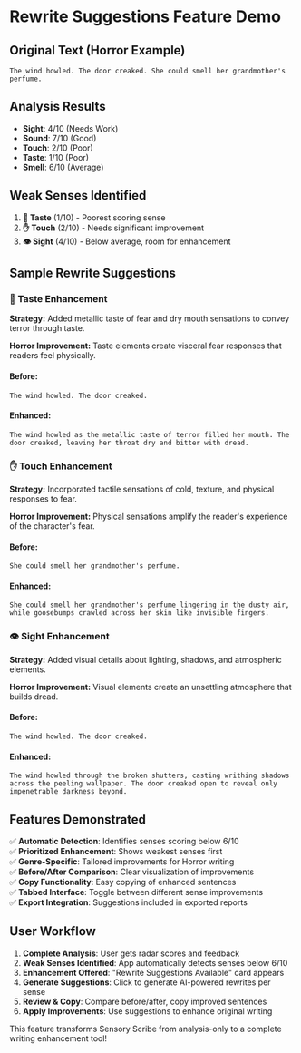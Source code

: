 # Rewrite Suggestions Feature Demo

## Original Text (Horror Example)
```
The wind howled. The door creaked. She could smell her grandmother's perfume.
```

## Analysis Results
- **Sight**: 4/10 (Needs Work)
- **Sound**: 7/10 (Good) 
- **Touch**: 2/10 (Poor)
- **Taste**: 1/10 (Poor)
- **Smell**: 6/10 (Average)

## Weak Senses Identified
1. **👅 Taste** (1/10) - Poorest scoring sense
2. **✋ Touch** (2/10) - Needs significant improvement
3. **👁️ Sight** (4/10) - Below average, room for enhancement

## Sample Rewrite Suggestions

### 👅 Taste Enhancement

**Strategy:** Added metallic taste of fear and dry mouth sensations to convey terror through taste.

**Horror Improvement:** Taste elements create visceral fear responses that readers feel physically.

#### Before:
```
The wind howled. The door creaked.
```

#### Enhanced:
```
The wind howled as the metallic taste of terror filled her mouth. The door creaked, leaving her throat dry and bitter with dread.
```

### ✋ Touch Enhancement

**Strategy:** Incorporated tactile sensations of cold, texture, and physical responses to fear.

**Horror Improvement:** Physical sensations amplify the reader's experience of the character's fear.

#### Before:
```
She could smell her grandmother's perfume.
```

#### Enhanced:
```
She could smell her grandmother's perfume lingering in the dusty air, while goosebumps crawled across her skin like invisible fingers.
```

### 👁️ Sight Enhancement

**Strategy:** Added visual details about lighting, shadows, and atmospheric elements.

**Horror Improvement:** Visual elements create an unsettling atmosphere that builds dread.

#### Before:
```
The wind howled. The door creaked.
```

#### Enhanced:
```
The wind howled through the broken shutters, casting writhing shadows across the peeling wallpaper. The door creaked open to reveal only impenetrable darkness beyond.
```

## Features Demonstrated

✅ **Automatic Detection**: Identifies senses scoring below 6/10  
✅ **Prioritized Enhancement**: Shows weakest senses first  
✅ **Genre-Specific**: Tailored improvements for Horror writing  
✅ **Before/After Comparison**: Clear visualization of improvements  
✅ **Copy Functionality**: Easy copying of enhanced sentences  
✅ **Tabbed Interface**: Toggle between different sense improvements  
✅ **Export Integration**: Suggestions included in exported reports  

## User Workflow

1. **Complete Analysis**: User gets radar scores and feedback
2. **Weak Senses Identified**: App automatically detects senses below 6/10
3. **Enhancement Offered**: "Rewrite Suggestions Available" card appears
4. **Generate Suggestions**: Click to generate AI-powered rewrites per sense
5. **Review & Copy**: Compare before/after, copy improved sentences
6. **Apply Improvements**: Use suggestions to enhance original writing

This feature transforms Sensory Scribe from analysis-only to a complete writing enhancement tool!